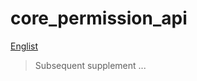 # core_permission_api

[Englist](http://review.xiaoyun.com/diffusion/24/browse/master/README.md?as=remarkup)

> Subsequent supplement ...